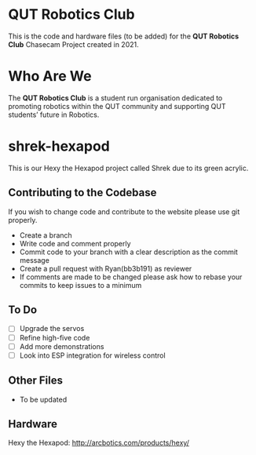 # QUT Robotics Club
This is the code and hardware files (to be added) for the **QUT Robotics Club** Chasecam Project created in 2021.

# Who Are We 
The **QUT Robotics Club** is a student run organisation dedicated to promoting robotics within the QUT community and supporting QUT students’ future in Robotics.

# shrek-hexapod
This is our Hexy the Hexapod project called Shrek due to its green acrylic.

## Contributing to the Codebase
If you wish to change code and contribute to the website please use git properly.
 - Create a branch
 - Write code and comment properly
 - Commit code to your branch with a clear description as the commit message
 - Create a pull request with Ryan(bb3b191) as reviewer
 - If comments are made to be changed please ask how to rebase your commits to keep issues to a minimum

## To Do
 - [ ] Upgrade the servos
 - [ ] Refine high-five code
 - [ ] Add more demonstrations
 - [ ] Look into ESP integration for wireless control

 ## Other Files
- To be updated

## Hardware
Hexy the Hexapod: http://arcbotics.com/products/hexy/